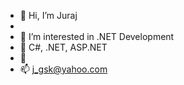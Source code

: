 - 👋 Hi, I’m Juraj
- 
- 👀 I’m interested in .NET Development
- 🌱 C#, .NET, ASP.NET
- 💞️ 
- 📫 j_gsk@yahoo.com


